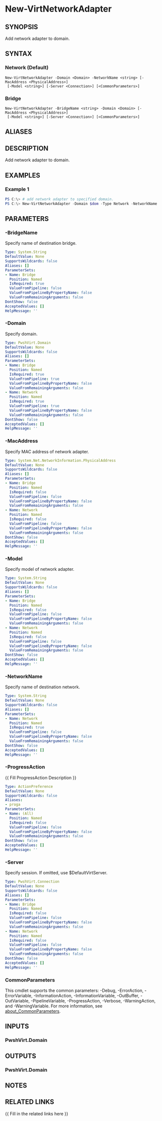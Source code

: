 ﻿---
document type: cmdlet
external help file: PwshVirt.dll-Help.xml
HelpUri: 
ms.date: 07/27/2025
PlatyPS schema version: 2024-05-01
---

# New-VirtNetworkAdapter

## SYNOPSIS

Add network adapter to domain.

## SYNTAX

### Network (Default)

```
New-VirtNetworkAdapter -Domain <Domain> -NetworkName <string> [-MacAddress <PhysicalAddress>]
 [-Model <string>] [-Server <Connection>] [<CommonParameters>]
```

### Bridge

```
New-VirtNetworkAdapter -BridgeName <string> -Domain <Domain> [-MacAddress <PhysicalAddress>]
 [-Model <string>] [-Server <Connection>] [<CommonParameters>]
```

## ALIASES

## DESCRIPTION

Add network adapter to domain.

## EXAMPLES

### Example 1

```powershell
PS C:\> # add network adapter to specified domain.
PS C:\> New-VirtNetworkAdapter -Domain $dom -Type Network -NetworkName 'default'
```

## PARAMETERS

### -BridgeName

Specify name of destination bridge.

```yaml
Type: System.String
DefaultValue: None
SupportsWildcards: false
Aliases: []
ParameterSets:
- Name: Bridge
  Position: Named
  IsRequired: true
  ValueFromPipeline: false
  ValueFromPipelineByPropertyName: false
  ValueFromRemainingArguments: false
DontShow: false
AcceptedValues: []
HelpMessage: ''
```

### -Domain

Specify domain.

```yaml
Type: PwshVirt.Domain
DefaultValue: None
SupportsWildcards: false
Aliases: []
ParameterSets:
- Name: Bridge
  Position: Named
  IsRequired: true
  ValueFromPipeline: true
  ValueFromPipelineByPropertyName: false
  ValueFromRemainingArguments: false
- Name: Network
  Position: Named
  IsRequired: true
  ValueFromPipeline: true
  ValueFromPipelineByPropertyName: false
  ValueFromRemainingArguments: false
DontShow: false
AcceptedValues: []
HelpMessage: ''
```

### -MacAddress

Specify MAC address of network adapter.

```yaml
Type: System.Net.NetworkInformation.PhysicalAddress
DefaultValue: None
SupportsWildcards: false
Aliases: []
ParameterSets:
- Name: Bridge
  Position: Named
  IsRequired: false
  ValueFromPipeline: false
  ValueFromPipelineByPropertyName: false
  ValueFromRemainingArguments: false
- Name: Network
  Position: Named
  IsRequired: false
  ValueFromPipeline: false
  ValueFromPipelineByPropertyName: false
  ValueFromRemainingArguments: false
DontShow: false
AcceptedValues: []
HelpMessage: ''
```

### -Model

Specify model of network adapter.

```yaml
Type: System.String
DefaultValue: None
SupportsWildcards: false
Aliases: []
ParameterSets:
- Name: Bridge
  Position: Named
  IsRequired: false
  ValueFromPipeline: false
  ValueFromPipelineByPropertyName: false
  ValueFromRemainingArguments: false
- Name: Network
  Position: Named
  IsRequired: false
  ValueFromPipeline: false
  ValueFromPipelineByPropertyName: false
  ValueFromRemainingArguments: false
DontShow: false
AcceptedValues: []
HelpMessage: ''
```

### -NetworkName

Specify name of destination network.

```yaml
Type: System.String
DefaultValue: None
SupportsWildcards: false
Aliases: []
ParameterSets:
- Name: Network
  Position: Named
  IsRequired: true
  ValueFromPipeline: false
  ValueFromPipelineByPropertyName: false
  ValueFromRemainingArguments: false
DontShow: false
AcceptedValues: []
HelpMessage: ''
```

### -ProgressAction

{{ Fill ProgressAction Description }}

```yaml
Type: ActionPreference
DefaultValue: None
SupportsWildcards: false
Aliases:
- proga
ParameterSets:
- Name: (All)
  Position: Named
  IsRequired: false
  ValueFromPipeline: false
  ValueFromPipelineByPropertyName: false
  ValueFromRemainingArguments: false
DontShow: false
AcceptedValues: []
HelpMessage: ''
```

### -Server

Specify session.
If omitted, use $DefaultVirtServer.

```yaml
Type: PwshVirt.Connection
DefaultValue: None
SupportsWildcards: false
Aliases: []
ParameterSets:
- Name: Bridge
  Position: Named
  IsRequired: false
  ValueFromPipeline: false
  ValueFromPipelineByPropertyName: false
  ValueFromRemainingArguments: false
- Name: Network
  Position: Named
  IsRequired: false
  ValueFromPipeline: false
  ValueFromPipelineByPropertyName: false
  ValueFromRemainingArguments: false
DontShow: false
AcceptedValues: []
HelpMessage: ''
```

### CommonParameters

This cmdlet supports the common parameters: -Debug, -ErrorAction, -ErrorVariable,
-InformationAction, -InformationVariable, -OutBuffer, -OutVariable, -PipelineVariable,
-ProgressAction, -Verbose, -WarningAction, and -WarningVariable. For more information, see
[about_CommonParameters](https://go.microsoft.com/fwlink/?LinkID=113216).

## INPUTS

### PwshVirt.Domain

## OUTPUTS

### PwshVirt.Domain

## NOTES

## RELATED LINKS

{{ Fill in the related links here }}

